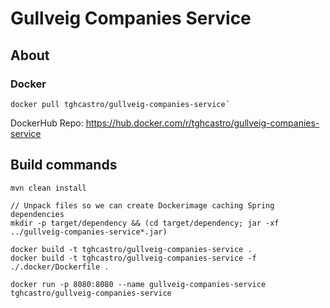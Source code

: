 # Gullveig Companies Service

## About

### Docker
    
```shell script
docker pull tghcastro/gullveig-companies-service´
```

DockerHub Repo: https://hub.docker.com/r/tghcastro/gullveig-companies-service
   
## Build commands

```shell script
mvn clean install

// Unpack files so we can create Dockerimage caching Spring dependencies
mkdir -p target/dependency && (cd target/dependency; jar -xf ../gullveig-companies-service*.jar)

docker build -t tghcastro/gullveig-companies-service .
docker build -t tghcastro/gullveig-companies-service -f ./.docker/Dockerfile .

docker run -p 8080:8080 --name gullveig-companies-service tghcastro/gullveig-companies-service
```